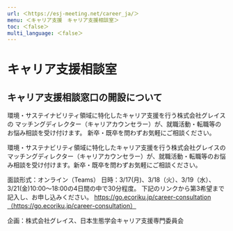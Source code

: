 ```yaml
---
url: ＜https://esj-meeting.net/career_ja/＞
menu: ＜キャリア支援　キャリア支援相談室＞
toc: ＜false＞
multi_language: ＜false＞
---
```


# キャリア支援相談室

## キャリア支援相談窓口の開設について 

環境・サステイナビリティ領域に特化したキャリア支援を行う株式会社グレイスの
マッチングディレクター（キャリアカウンセラー）が、就職活動・転職等のお悩み相談を受け付けます。
新卒・既卒を問わずお気軽にご相談ください。

環境・サステナビリティ領域に特化したキャリア支援を行う株式会社グレイスのマッチングディレクター（キャリアカウンセラー）が、就職活動・転職等のお悩み相談を受け付けます。新卒・既卒を問わずお気軽にご相談ください。

面談形式：オンライン（Teams）
日時：3/17(月)、3/18（火）、3/19（水）、3/21(金)10:00～18:00の4日間の中で30分程度。
下記のリンクから第3希望まで記入し、お申し込みください。
https://go.ecoriku.jp/career-consultation（https://go.ecoriku.jp/career-consultation）

企画：株式会社グレイス、日本生態学会キャリア支援専門委員会

